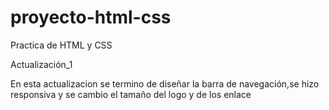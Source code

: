 # proyecto-html-css
Practica de HTML y CSS

Actualización_1

En esta actualizacion se termino de diseñar la barra de navegación,se hizo responsiva y se cambio el tamaño del logo y de los enlace
